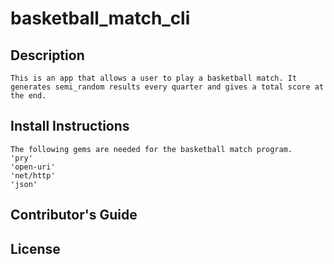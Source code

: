 # basketball_match_cli
 
## Description
    This is an app that allows a user to play a basketball match. It generates semi_random results every quarter and gives a total score at the end.

## Install Instructions
    The following gems are needed for the basketball match program.
    'pry'
    'open-uri'
    'net/http'
    'json'

## Contributor's Guide
    
## License